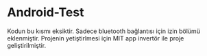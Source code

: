 # Android-Test
Kodun bu kısmı eksiktir. Sadece bluetooth bağlantısı için izin bölümü eklenmiştir. Projenin yetiştirlmesi için MIT app invertör ile proje geliştirilmiştir.
